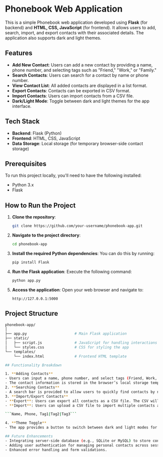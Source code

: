 # Phonebook Web Application

This is a simple Phonebook web application developed using **Flask** (for backend) and **HTML, CSS, JavaScript** (for frontend). It allows users to add, search, import, and export contacts with their associated details. The application also supports dark and light themes.

## Features

- **Add New Contact**: Users can add a new contact by providing a name, phone number, and selecting tags such as "Friend," "Work," or "Family."
- **Search Contacts**: Users can search for a contact by name or phone number.
- **View Contact List**: All added contacts are displayed in a list format.
- **Export Contacts**: Contacts can be exported in CSV format.
- **Import Contacts**: Users can import contacts from a CSV file.
- **Dark/Light Mode**: Toggle between dark and light themes for the app interface.

## Tech Stack

- **Backend**: Flask (Python)
- **Frontend**: HTML, CSS, JavaScript
- **Data Storage**: Local storage (for temporary browser-side contact storage)

## Prerequisites

To run this project locally, you'll need to have the following installed:

- Python 3.x
- Flask

## How to Run the Project

1. **Clone the repository**:
    ```bash
    git clone https://github.com/your-username/phonebook-app.git
    ```

2. **Navigate to the project directory**:
    ```bash
    cd phonebook-app
    ```

3. **Install the required Python dependencies**:
    You can do this by running:
    ```bash
    pip install Flask
    ```

4. **Run the Flask application**:
    Execute the following command:
    ```bash
    python app.py
    ```

5. **Access the application**:
    Open your web browser and navigate to:
    ```
    http://127.0.0.1:5000
    ```

## Project Structure

```bash
phonebook-app/
│
├── app.py                      # Main Flask application
├── static/
│   ├── script.js               # JavaScript for handling interactions and functionality
│   └── styles.css              # CSS for styling the app
└── templates/
    └── index.html              # Frontend HTML template

## Functionality Breakdown

1. **Adding Contacts**
- Users can input a name, phone number, and select tags (Friend, Work, Family) to categorize their contacts.
- The contact information is stored in the browser’s local storage temporarily for display.
2. **Searching Contacts**
- A search bar is provided to allow users to quickly find contacts by name or phone number.
3. **Import/Export Contacts**
- **Export**: Users can export all contacts as a CSV file. The CSV will contain the name, phone number, and tags for each contact.
- **Import**: Users can upload a CSV file to import multiple contacts at once. The file should follow this format:

```Name, Phone, Tag1|Tag2|Tag3```

4. **Theme Toggle**
- The app provides a button to switch between dark and light modes for better user experience.

## Future Enhancements
- Integrating server-side database (e.g., SQLite or MySQL) to store contacts permanently.
- Adding user authentication for managing personal contacts across sessions.
- Enhanced error handling and form validations.
